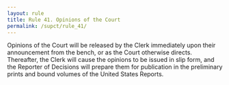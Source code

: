 ```yaml
---
layout: rule
title: Rule 41. Opinions of the Court
permalink: /supct/rule_41/
---
```


Opinions of the Court will be released by the Clerk immediately upon their announcement from the bench, or as the Court otherwise directs. Thereafter, the Clerk will cause the opinions to be issued in slip form, and the Reporter of Decisions will prepare them for publication in the preliminary prints and bound volumes of the United States Reports.